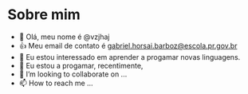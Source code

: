 # Sobre mim
- 👋 Olá, meu nome é @vzjhaj    
- 👍 Meu email de contato é gabriel.horsai.barboz@escola.pr.gov.br
- 👀 Eu estou interessado em aprender a progamar novas linguagens.
- 🌱 Eu estou a progamar, recentimente, 
- 💞️ I’m looking to collaborate on ...
- 📫 How to reach me ...

<!---
vzjhaj/vzjhaj is a ✨ special ✨ repository because its `README.md` (this file) appears on your GitHub profile.
You can click the Preview link to take a look at your changes.
--->
